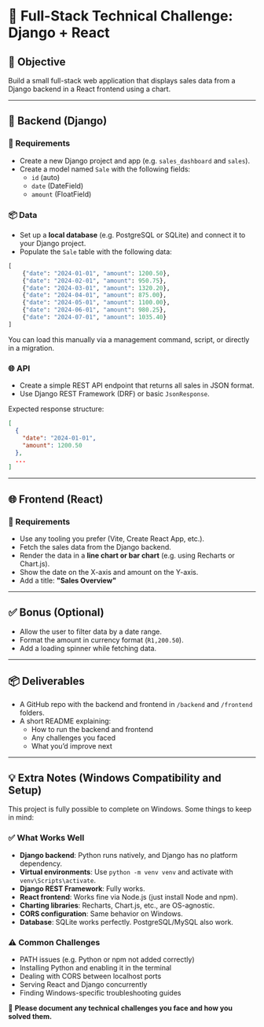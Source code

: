 
# 🧪 Full-Stack Technical Challenge: Django + React

## 🎯 Objective
Build a small full-stack web application that displays sales data from a Django backend in a React frontend using a chart.

---

## 🔧 Backend (Django)

### 📁 Requirements
- Create a new Django project and app (e.g. `sales_dashboard` and `sales`).
- Create a model named `Sale` with the following fields:
  - `id` (auto)
  - `date` (DateField)
  - `amount` (FloatField)

### 📦 Data
- Set up a **local database** (e.g. PostgreSQL or SQLite) and connect it to your Django project.
- Populate the `Sale` table with the following data:

```python
[
    {"date": "2024-01-01", "amount": 1200.50},
    {"date": "2024-02-01", "amount": 950.75},
    {"date": "2024-03-01", "amount": 1320.20},
    {"date": "2024-04-01", "amount": 875.00},
    {"date": "2024-05-01", "amount": 1100.00},
    {"date": "2024-06-01", "amount": 980.25},
    {"date": "2024-07-01", "amount": 1035.40}
]
```

You can load this manually via a management command, script, or directly in a migration.

### 🌐 API
- Create a simple REST API endpoint that returns all sales in JSON format.
- Use Django REST Framework (DRF) or basic `JsonResponse`.

Expected response structure:

```json
[
  {
    "date": "2024-01-01",
    "amount": 1200.50
  },
  ...
]
```

---

## 🌐 Frontend (React)

### 🎨 Requirements
- Use any tooling you prefer (Vite, Create React App, etc.).
- Fetch the sales data from the Django backend.
- Render the data in a **line chart or bar chart** (e.g. using Recharts or Chart.js).
- Show the date on the X-axis and amount on the Y-axis.
- Add a title: **"Sales Overview"**

---

## ✅ Bonus (Optional)
- Allow the user to filter data by a date range.
- Format the amount in currency format (`R1,200.50`).
- Add a loading spinner while fetching data.

---

## 📦 Deliverables
- A GitHub repo with the backend and frontend in `/backend` and `/frontend` folders.
- A short README explaining:
  - How to run the backend and frontend
  - Any challenges you faced
  - What you’d improve next

---

## 💡 Extra Notes (Windows Compatibility and Setup)
This project is fully possible to complete on Windows. Some things to keep in mind:

### ✅ What Works Well
- **Django backend**: Python runs natively, and Django has no platform dependency.
- **Virtual environments**: Use `python -m venv venv` and activate with `venv\Scripts\activate`.
- **Django REST Framework**: Fully works.
- **React frontend**: Works fine via Node.js (just install Node and npm).
- **Charting libraries**: Recharts, Chart.js, etc., are OS-agnostic.
- **CORS configuration**: Same behavior on Windows.
- **Database**: SQLite works perfectly. PostgreSQL/MySQL also work.

### ⚠️ Common Challenges
- PATH issues (e.g. Python or npm not added correctly)
- Installing Python and enabling it in the terminal
- Dealing with CORS between localhost ports
- Serving React and Django concurrently
- Finding Windows-specific troubleshooting guides

📝 **Please document any technical challenges you face and how you solved them.**

